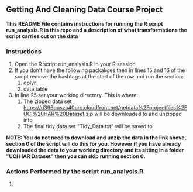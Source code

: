 ## Getting And Cleaning Data Course Project
**This README File contains instructions for running the R script run_analysis.R in this repo
   and a description of what transformations the script carries out on the data**

### Instructions
1. Open the R script run_analysis.R in your R session
1. If you don't have the following packakges then in lines 15 and 16 of the script remove the hashtags at the start of the row and run the section:
   1. dplyr
   1. data.table
1. In line 25 set your working directory. This is where:
   1. The zipped data set https://d396qusza40orc.cloudfront.net/getdata%2Fprojectfiles%2FUCI%20HAR%20Dataset.zip will be downloaded to and unzipped into
   1. The final tidy data set "Tidy_Data.txt" will be saved to

**NOTE: You do not need to download and unzip the data in the link above, section 0 of the script will do this for you. However if you have already downloaded the data to your working directory and its sitting in a folder "UCI HAR Dataset" then you can skip running section 0.**

### Actions Performed by the script run_analysis.R
1. 
